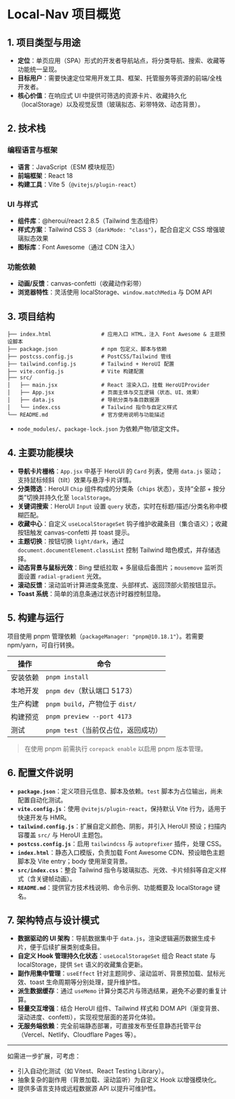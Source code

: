 # Local-Nav 项目概览

## 1. 项目类型与用途
- **定位**：单页应用（SPA）形式的开发者导航站点，将分类导航、搜索、收藏等功能统一呈现。
- **目标用户**：需要快速定位常用开发工具、框架、托管服务等资源的前端/全栈开发者。
- **核心价值**：在响应式 UI 中提供可筛选的资源卡片、收藏持久化（localStorage）以及视觉反馈（玻璃拟态、彩带特效、动态背景）。

## 2. 技术栈
### 编程语言与框架
- **语言**：JavaScript（ESM 模块规范）
- **前端框架**：React 18
- **构建工具**：Vite 5（`@vitejs/plugin-react`）

### UI 与样式
- **组件库**：@heroui/react 2.8.5（Tailwind 生态组件）
- **样式方案**：Tailwind CSS 3（`darkMode: "class"`），配合自定义 CSS 增强玻璃拟态效果
- **图标库**：Font Awesome（通过 CDN 注入）

### 功能依赖
- **动画/反馈**：canvas-confetti（收藏动作彩带）
- **浏览器特性**：灵活使用 localStorage、`window.matchMedia` 与 DOM API

## 3. 项目结构
```
├── index.html                # 应用入口 HTML，注入 Font Awesome & 主题预设脚本
├── package.json              # npm 包定义、脚本与依赖
├── postcss.config.js         # PostCSS/Tailwind 管线
├── tailwind.config.js        # Tailwind + HeroUI 配置
├── vite.config.js            # Vite 构建配置
├── src/
│   ├── main.jsx              # React 渲染入口，挂载 HeroUIProvider
│   ├── App.jsx               # 页面主体与交互逻辑（状态、UI、效果）
│   ├── data.js               # 导航分类与条目数据源
│   └── index.css             # Tailwind 指令与自定义样式
└── README.md                 # 官方使用说明与功能描述
```
- `node_modules/`、`package-lock.json` 为依赖产物/锁定文件。

## 4. 主要功能模块
- **导航卡片栅格**：`App.jsx` 中基于 HeroUI 的 `Card` 列表，使用 `data.js` 驱动；支持鼠标倾斜（tilt）效果与悬浮卡片详情。
- **分类筛选**：HeroUI `Chip` 组件构成的分类条（`chips` 状态），支持“全部 + 按分类”切换并持久化至 `localStorage`。
- **关键词搜索**：HeroUI `Input` 设置 `query` 状态，实时在标题/描述/分类名称中模糊匹配。
- **收藏中心**：自定义 `useLocalStorageSet` 钩子维护收藏条目（集合语义）；收藏按钮触发 canvas-confetti 并 toast 提示。
- **主题切换**：按钮切换 `light/dark`，通过 `document.documentElement.classList` 控制 Tailwind 暗色模式，并存储选择。
- **动态背景与鼠标光效**：Bing 壁纸拉取 + 多层级后备图片；`mousemove` 监听页面设置 `radial-gradient` 光效。
- **滚动反馈**：滚动监听计算进度条宽度、头部样式、返回顶部火箭按钮显示。
- **Toast 系统**：简单的消息条通过状态计时器控制显隐。

## 5. 构建与运行
项目使用 pnpm 管理依赖（`packageManager: "pnpm@10.18.1"`）。若需要 npm/yarn，可自行转换。

| 操作 | 命令 |
| --- | --- |
| 安装依赖 | `pnpm install` |
| 本地开发 | `pnpm dev`（默认端口 5173） |
| 生产构建 | `pnpm build`，产物位于 `dist/` |
| 构建预览 | `pnpm preview --port 4173` |
| 测试 | `pnpm test`（当前仅占位，返回成功） |

> 在使用 pnpm 前需执行 `corepack enable` 以启用 pnpm 版本管理。

## 6. 配置文件说明
- **`package.json`**：定义项目元信息、脚本及依赖。`test` 脚本为占位输出，尚未配置自动化测试。
- **`vite.config.js`**：使用 `@vitejs/plugin-react`，保持默认 Vite 行为，适用于快速开发与 HMR。
- **`tailwind.config.js`**：扩展自定义颜色、阴影，并引入 HeroUI 预设；扫描内容覆盖 `src/` 与 HeroUI 主题包。
- **`postcss.config.js`**：启用 `tailwindcss` 与 `autoprefixer` 插件，处理 CSS。
- **`index.html`**：静态入口模版，负责加载 Font Awesome CDN、预设暗色主题脚本及 Vite entry；body 使用渐变背景。
- **`src/index.css`**：整合 Tailwind 指令与玻璃拟态、光效、卡片倾斜等自定义样式（含关键帧动画）。
- **`README.md`**：提供官方技术栈说明、命令示例、功能概要及 localStorage 键名。

## 7. 架构特点与设计模式
- **数据驱动的 UI 架构**：导航数据集中于 `data.js`，渲染逻辑遍历数据生成卡片，便于后续扩展类别或条目。
- **自定义 Hook 管理持久化状态**：`useLocalStorageSet` 组合 React state 与 localStorage，提供 `Set` 语义的收藏集合更新。
- **副作用集中管理**：`useEffect` 针对主题同步、滚动监听、背景预加载、鼠标光效、toast 生命周期等分别处理，提升维护性。
- **派生数据缓存**：通过 `useMemo` 计算分类芯片与筛选结果，避免不必要的重复计算。
- **轻量交互增强**：结合 HeroUI 组件、Tailwind 样式和 DOM API（渐变背景、滚动进度、confetti），实现视觉层面的差异化体验。
- **无服务端依赖**：完全前端静态部署，可直接发布至任意静态托管平台（Vercel、Netlify、Cloudflare Pages 等）。

---
如需进一步扩展，可考虑：
- 引入自动化测试（如 Vitest、React Testing Library）。
- 抽象复杂的副作用（背景加载、滚动监听）为自定义 Hook 以增强模块化。
- 提供多语言支持或远程数据源 API 以提升可维护性。
